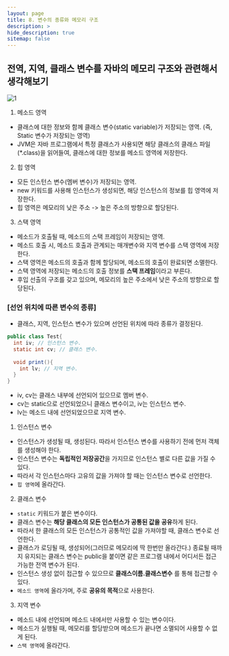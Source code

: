 ```yaml
---
layout: page
title: 8. 변수의 종류와 메모리 구조
description: >
hide_description: true
sitemap: false
---
```


## 전역, 지역, 클래스 변수를 자바의 메모리 구조와 관련해서 생각해보기


![1](https://user-images.githubusercontent.com/33534771/74100794-00363c80-4b76-11ea-9616-2a819e6dcb4b.png)


1. 메소드 영역

- 클래스에 대한 정보와 함께 클래스 변수(static variable)가 저장되는 영역. (즉, Static 변수가 저장되는 영역)
- JVM은 자바 프로그램에서 특정 클래스가 사용되면 해당 클래스의 클래스 파일(*.class)을 읽어들여, 클래스에 대한 정보를 메소드 영역에 저장한다.

2. 힙 영역

- 모든 인스턴스 변수(멤버 변수)가 저장되는 영역.
- new 키워드를 사용해 인스턴스가 생성되면, 해당 인스턴스의 정보를 힙 영역에 저장한다.
- 힙 영역은 메모리의 낮은 주소 -> 높은 주소의 방향으로 할당된다.

3. 스택 영역

- 메소드가 호출될 때, 메소드의 스택 프레임이 저장되는 영역.
- 메소드 호출 시, 메소드 호출과 관계되는 매개변수와 지역 변수를 스택 영역에 저장한다.
- 스택 영역은 메소드의 호출과 함께 할당되며, 메소드의 호출이 완료되면 소멸한다.
- 스택 영역에 저장되는 메소드의 호출 정보를 **스택 프레임**이라고 부른다.
- 후입 선출의 구조를 갖고 있으며, 메모리의 높은 주소에서 낮은 주소의 방향으로 할당된다.



### [선언 위치에 따른 변수의 종류]

- 클래스, 지역, 인스턴스 변수가 있으며 선언된 위치에 따라 종류가 결정된다.

```java
public class Test{
  int iv; // 인스턴스 변수.
  static int cv; // 클래스 변수.
  
  void print(){
    int lv; // 지역 변수. 
  }
}
```

- iv, cv는 클래스 내부에 선언되어 있으므로 멤버 변수.
- cv는 static으로 선언되었으니 클래스 변수이고, iv는 인스턴스 변수.
- lv는 메소드 내에 선언되었으므로 지역 변수.



1. 인스턴스 변수

- 인스턴스가 생성될 때, 생성된다. 따라서 인스턴스 변수를 사용하기 전에 먼저 객체를 생성해야 한다.
- 인스턴스 변수는 **독립적인 저장공간**을 가지므로 인스턴스 별로 다른 값을 가질 수 있다.
- 따라서 각 인스턴스마다 고유의 값을 가져야 할 때는 인스턴스 변수로 선언한다.
- `힙 영역`에 올라간다.

2. 클래스 변수

- `static` 키워드가 붙은 변수이다.
- 클래스 변수는 **해당 클래스의 모든 인스턴스가 공통된 값을 공유**하게 된다.
- 따라서 한 클래스의 모든 인스턴스가 공통적인 값을 가져야할 때, 클래스 변수로 선언한다.
- 클래스가 로딩될 때, 생성되어(그러므로 메모리에 딱 한번만 올라간다.) 종료될 때까지 유지되는 클래스 변수는 public을 붙이면 같은 프로그램 내에서 어디서든 접근 가능한 전역 변수가 된다.
- 인스턴스 생성 없이 접근할 수 있으므로 **클래스이름.클래스변수** 를 통해 접근할 수 있다.
- `메소드 영역`에 올라가며, 주로 **공유의 목적**으로 사용한다.

3. 지역 변수

- 메소드 내에 선언되며 메소드 내에서만 사용할 수 있는 변수이다.
- 메소드가 실행될 때, 메모리를 할당받으며 메소드가 끝나면 소멸되어 사용할 수 없게 된다.
- `스택 영역`에 올라간다.